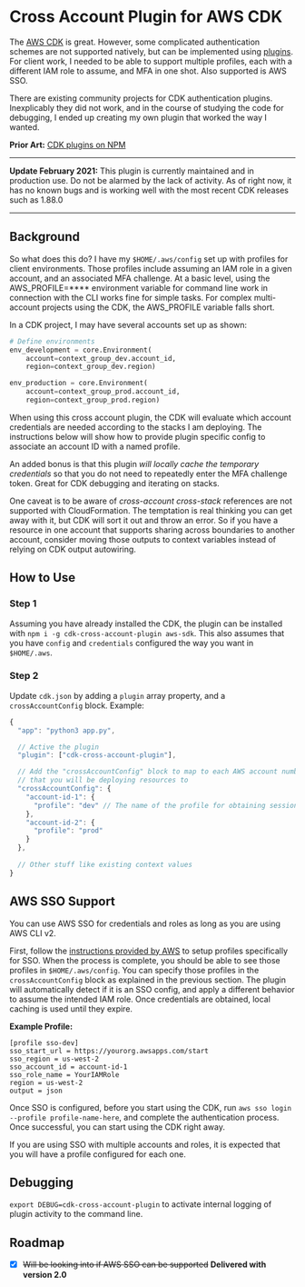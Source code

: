 # Cross Account Plugin for AWS CDK

The [AWS CDK](https://docs.aws.amazon.com/cdk/index.html) is great. However, some complicated authentication schemes are not supported natively, but can be implemented using [plugins](https://docs.aws.amazon.com/cdk/api/latest/typescript/api/aws-cdk/plugin.html). For client work, I needed to be able to support multiple profiles, each with a different IAM role to assume, and MFA in one shot. Also supported is AWS SSO.

There are existing community projects for CDK authentication plugins. Inexplicably they did not work, and in the course of studying the code for debugging, I ended up creating my own plugin that worked the way I wanted.

**Prior Art:** [CDK plugins on NPM](https://www.npmjs.com/search?q=cdk%20plugin)

---
**Update February 2021:** This plugin is currently maintained and in production use. Do not be alarmed by the lack of activity. As of right now, it has no known bugs and is working well with the most recent CDK releases such as 1.88.0

---

## Background

So what does this do? I have my `$HOME/.aws/config` set up with profiles for client environments. Those profiles include assuming an IAM role in a given account, and an associated MFA challenge. At a basic level, using the AWS_PROFILE=**** environment variable for command line work in connection with the CLI works fine for simple tasks. For complex multi-account projects using the CDK, the AWS_PROFILE variable falls short.

In a CDK project, I may have several accounts set up as shown:

```python
# Define environments
env_development = core.Environment(
    account=context_group_dev.account_id,
    region=context_group_dev.region)

env_production = core.Environment(
    account=context_group_prod.account_id,
    region=context_group_prod.region)
```

When using this cross account plugin, the CDK will evaluate which account credentials are needed according to the stacks I am deploying. The instructions below will show how to provide plugin specific config to associate an account ID with a named profile.

An added bonus is that this plugin _will locally cache the temporary credentials_ so that you do not need to repeatedly enter the MFA challenge token. Great for CDK debugging and iterating on stacks.

One caveat is to be aware of _cross-account_ _cross-stack_ references are not supported with CloudFormation. The temptation is real thinking you can get away with it, but CDK will sort it out and throw an error. So if you have a resource in one account that supports sharing across boundaries to another account, consider moving those outputs to context variables instead of relying on CDK output autowiring.

## How to Use

### Step 1

Assuming you have already installed the CDK, the plugin can be installed with `npm i -g cdk-cross-account-plugin aws-sdk`. This also assumes that you have `config` and `credentials` configured the way you want in `$HOME/.aws`.

### Step 2

Update `cdk.json` by adding a `plugin` array property, and a `crossAccountConfig` block. Example:

```javascript
{
  "app": "python3 app.py",

  // Active the plugin
  "plugin": ["cdk-cross-account-plugin"],

  // Add the "crossAccountConfig" block to map to each AWS account number
  // that you will be deploying resources to
  "crossAccountConfig": {
    "account-id-1": {
      "profile": "dev" // The name of the profile for obtaining session credentials
    },
    "account-id-2": {
      "profile": "prod"
    }   
  },
  
  // Other stuff like existing context values
}
```

## AWS SSO Support

You can use AWS SSO for credentials and roles as long as you are using AWS CLI v2.

First, follow the [instructions provided by AWS](https://docs.aws.amazon.com/cli/latest/userguide/cli-configure-sso.html) to setup profiles specifically for SSO. When the process is complete, you should be able to see those profiles in `$HOME/.aws/config`. You can specify those profiles in the `crossAccountConfig` block as explained in the previous section. The plugin will automatically detect if it is an SSO config, and apply a different behavior to assume the intended IAM role. Once credentials are obtained, local caching is used until they expire.

**Example Profile:**

```
[profile sso-dev]
sso_start_url = https://yourorg.awsapps.com/start
sso_region = us-west-2
sso_account_id = account-id-1
sso_role_name = YourIAMRole
region = us-west-2
output = json
```

Once SSO is configured, before you start using the CDK, run `aws sso login --profile profile-name-here`, and complete the authentication process. Once successful, you can start using the CDK right away.

If you are using SSO with multiple accounts and roles, it is expected that you will have a profile configured for each one.

## Debugging

`export DEBUG=cdk-cross-account-plugin` to activate internal logging of plugin activity to the command line.

## Roadmap

- [x] ~~Will be looking into if AWS SSO can be supported~~ **Delivered with version 2.0**